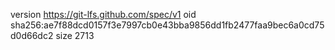 version https://git-lfs.github.com/spec/v1
oid sha256:ae7f88dcd0157f3e7997cb0e43bba9856dd1fb2477faa9bec6a0cd75d0d66dc2
size 2713
